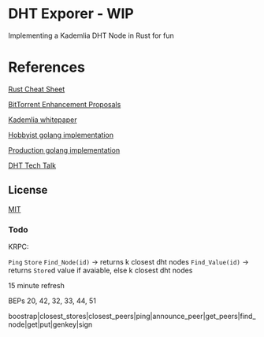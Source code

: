 # DHT Exporer - WIP

Implementing a Kademlia DHT Node in Rust for fun

# References

[Rust Cheat Sheet](https://cheats.rs/)

[BitTorrent Enhancement Proposals](https://www.bittorrent.org/beps/bep_0000.html)

[Kademlia whitepaper](https://pdos.csail.mit.edu/~petar/papers/maymounkov-kademlia-lncs.pdf)

[Hobbyist golang implementation](https://github.com/mh-cbon/dht)

[Production golang implementation](https://github.com/anacrolix/dht)

[DHT Tech Talk](https://engineering.bittorrent.com/2013/01/22/bittorrent-tech-talks-dht/)


## License
[MIT](https://choosealicense.com/licenses/mit/)

### Todo
KRPC:

`Ping`
`Store`
`Find_Node(id)` -> returns k closest dht nodes
`Find_Value(id)` -> returns `Store`d value if avaiable, else k closest dht nodes

15 minute refresh

BEPs 20, 42, 32, 33, 44, 51

boostrap|closest_stores|closest_peers|ping|announce_peer|get_peers|find_node|get|put|genkey|sign